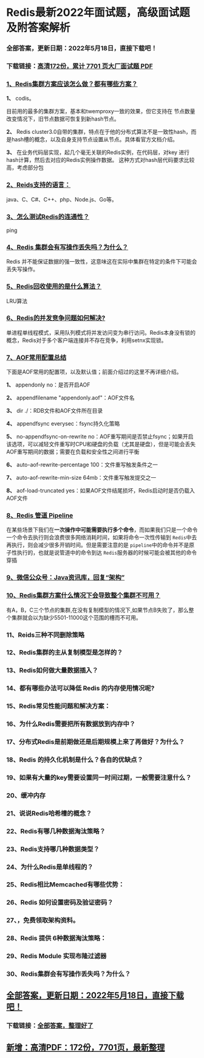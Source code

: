 # Redis最新2022年面试题，高级面试题及附答案解析


### 全部答案，更新日期：2022年5月18日，直接下载吧！

### 下载链接：[高清172份，累计 7701 页大厂面试题  PDF](https://gitee.com/souyunku/DevBooks/blob/master/docs/index.md)



### [1、Redis集群方案应该怎么做？都有哪些方案？](https://gitee.com/souyunku/DevBooks/blob/master/docs/Redis/Redis最新2021年面试题，高级面试题及附答案解析.md#1redis集群方案应该怎么做都有哪些方案)  


**1、** codis。

目前用的最多的集群方案，基本和twemproxy一致的效果，但它支持在 节点数量改变情况下，旧节点数据可恢复到新hash节点。

**2、** Redis cluster3.0自带的集群，特点在于他的分布式算法不是一致性hash，而是hash槽的概念，以及自身支持节点设置从节点。具体看官方文档介绍。

**3、** 在业务代码层实现，起几个毫无关联的Redis实例，在代码层，对key 进行hash计算，然后去对应的Redis实例操作数据。 这种方式对hash层代码要求比较高，考虑部分包



### [2、Reids支持的语言：](https://gitee.com/souyunku/DevBooks/blob/master/docs/Redis/Redis最新2021年面试题，高级面试题及附答案解析.md#2reids支持的语言：)  


java、C、C#、C++、php、Node.js、Go等。


### [3、怎么测试Redis的连通性？](https://gitee.com/souyunku/DevBooks/blob/master/docs/Redis/Redis最新2021年面试题，高级面试题及附答案解析.md#3怎么测试redis的连通性)  


ping


### [4、Redis 集群会有写操作丢失吗？为什么？](https://gitee.com/souyunku/DevBooks/blob/master/docs/Redis/Redis最新2021年面试题，高级面试题及附答案解析.md#4redis-集群会有写操作丢失吗为什么)  


Redis 并不能保证数据的强一致性，这意味这在实际中集群在特定的条件下可能会丢失写操作。


### [5、Redis回收使用的是什么算法？](https://gitee.com/souyunku/DevBooks/blob/master/docs/Redis/Redis最新2021年面试题，高级面试题及附答案解析.md#5redis回收使用的是什么算法)  


LRU算法


### [6、Redis的并发竞争问题如何解决?](https://gitee.com/souyunku/DevBooks/blob/master/docs/Redis/Redis最新2021年面试题，高级面试题及附答案解析.md#6redis的并发竞争问题如何解决)  


单进程单线程模式，采用队列模式将并发访问变为串行访问。Redis本身没有锁的概念，Redis对于多个客户端连接并不存在竞争，利用setnx实现锁。


### [7、AOF常用配置总结](https://gitee.com/souyunku/DevBooks/blob/master/docs/Redis/Redis最新2021年面试题，高级面试题及附答案解析.md#7aof常用配置总结)  


下面是AOF常用的配置项，以及默认值；前面介绍过的这里不再详细介绍。

**1、** appendonly no：是否开启AOF

**2、** appendfilename "appendonly.aof"：AOF文件名

**3、** dir ./：RDB文件和AOF文件所在目录

**4、** appendfsync everysec：fsync持久化策略

**5、** no-appendfsync-on-rewrite no：AOF重写期间是否禁止fsync；如果开启该选项，可以减轻文件重写时CPU和硬盘的负载（尤其是硬盘），但是可能会丢失AOF重写期间的数据；需要在负载和安全性之间进行平衡

**6、** auto-aof-rewrite-percentage 100：文件重写触发条件之一

**7、** auto-aof-rewrite-min-size 64mb：文件重写触发提交之一

**8、** aof-load-truncated yes：如果AOF文件结尾损坏，Redis启动时是否仍载入AOF文件


### [8、Redis 管道 Pipeline](https://gitee.com/souyunku/DevBooks/blob/master/docs/Redis/Redis最新2021年面试题，高级面试题及附答案解析.md#8redis-管道-pipeline)  


在某些场景下我们在**一次操作中可能需要执行多个命令**，而如果我们只是一个命令一个命令去执行则会浪费很多网络消耗时间，如果将命令一次性传输到 `Redis`中去再执行，则会减少很多开销时间。但是需要注意的是 `pipeline`中的命令并不是原子性执行的，也就是说管道中的命令到达 `Redis`服务器的时候可能会被其他的命令穿插


### [9、微信公众号：Java资讯库，回复“架构”](https://gitee.com/souyunku/DevBooks/blob/master/docs/Redis/Redis最新2021年面试题，高级面试题及附答案解析.md#9微信公众号：java资讯库回复“架构)  

### [10、Redis集群方案什么情况下会导致整个集群不可用？](https://gitee.com/souyunku/DevBooks/blob/master/docs/Redis/Redis最新2021年面试题，高级面试题及附答案解析.md#10redis集群方案什么情况下会导致整个集群不可用)  


有A，B，C三个节点的集群,在没有复制模型的情况下,如果节点B失败了，那么整个集群就会以为缺少5501-11000这个范围的槽而不可用。


### 11、Reids三种不同删除策略
### 12、Redis集群的主从复制模型是怎样的？
### 13、Redis如何做大量数据插入？
### 14、都有哪些办法可以降低 Redis 的内存使用情况呢?
### 15、Redis常见性能问题和解决方案：
### 16、为什么Redis需要把所有数据放到内存中？
### 17、分布式Redis是前期做还是后期规模上来了再做好？为什么？
### 18、Redis 的持久化机制是什么？各自的优缺点？
### 19、如果有大量的key需要设置同一时间过期，一般需要注意什么？
### 20、缓冲内存
### 21、说说Redis哈希槽的概念？
### 22、Redis有哪几种数据淘汰策略？
### 23、Redis支持哪几种数据类型？
### 24、为什么Redis是单线程的？
### 25、Redis相比Memcached有哪些优势：
### 26、Redis 如何设置密码及验证密码？
### 27、，免费领取架构资料。
### 28、Redis 提供 6种数据淘汰策略：
### 29、Redis Module 实现布隆过滤器
### 30、Redis集群会有写操作丢失吗？为什么？





## [全部答案，更新日期：2022年5月18日，直接下载吧！](https://gitee.com/souyunku/DevBooks/blob/master/docs/daan.md)

### 下载链接：[全部答案，整理好了](https://gitee.com/souyunku/DevBooks/blob/master/docs/daan.md)




## [新增：高清PDF：172份，7701页，最新整理](https://gitee.com/souyunku/DevBooks/blob/master/docs/daan.md)




